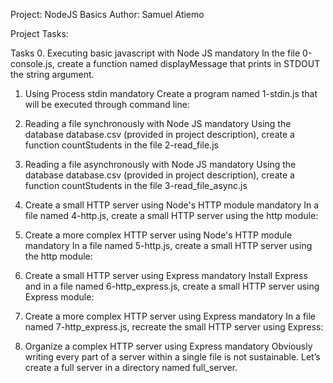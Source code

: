 Project: NodeJS Basics
Author: Samuel Atiemo

Project Tasks:

Tasks
0. Executing basic javascript with Node JS
mandatory
In the file 0-console.js, create a function named displayMessage that prints in STDOUT the string argument.

1. Using Process stdin
mandatory
Create a program named 1-stdin.js that will be executed through command line:

2. Reading a file synchronously with Node JS
mandatory
Using the database database.csv (provided in project description), create a function countStudents in the file 2-read_file.js

3. Reading a file asynchronously with Node JS
mandatory
Using the database database.csv (provided in project description), create a function countStudents in the file 3-read_file_async.js

4. Create a small HTTP server using Node's HTTP module
mandatory
In a file named 4-http.js, create a small HTTP server using the http module:

5. Create a more complex HTTP server using Node's HTTP module
mandatory
In a file named 5-http.js, create a small HTTP server using the http module:

6. Create a small HTTP server using Express
mandatory
Install Express and in a file named 6-http_express.js, create a small HTTP server using Express module:

7. Create a more complex HTTP server using Express
mandatory
In a file named 7-http_express.js, recreate the small HTTP server using Express:

8. Organize a complex HTTP server using Express
mandatory
Obviously writing every part of a server within a single file is not sustainable. Let’s create a full server in a directory named full_server.


